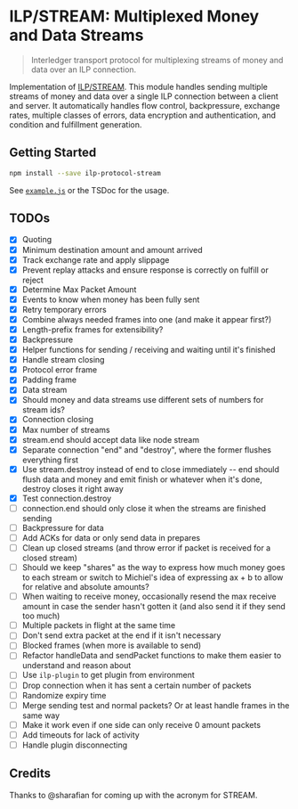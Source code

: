# ILP/STREAM: Multiplexed Money and Data Streams
> Interledger transport protocol for multiplexing streams of money and data over an ILP connection.

Implementation of [ILP/STREAM](https://github.com/interledger/rfcs/pull/417). This module handles sending multiple streams of money and data over a single ILP connection between a client and server. It automatically handles flow control, backpressure, exchange rates, multiple classes of errors, data encryption and authentication, and condition and fulfillment generation.

## Getting Started

```sh
npm install --save ilp-protocol-stream
```

See [`example.js`](./example.js) or the TSDoc for the usage.

## TODOs

- [x] Quoting
- [x] Minimum destination amount and amount arrived
- [x] Track exchange rate and apply slippage
- [x] Prevent replay attacks and ensure response is correctly on fulfill or reject
- [x] Determine Max Packet Amount
- [x] Events to know when money has been fully sent
- [x] Retry temporary errors
- [x] Combine always needed frames into one (and make it appear first?)
- [x] Length-prefix frames for extensibility?
- [x] Backpressure
- [x] Helper functions for sending / receiving and waiting until it's finished
- [x] Handle stream closing
- [x] Protocol error frame
- [x] Padding frame
- [x] Data stream
- [x] Should money and data streams use different sets of numbers for stream ids?
- [x] Connection closing
- [x] Max number of streams
- [x] stream.end should accept data like node stream
- [x] Separate connection "end" and "destroy", where the former flushes everything first
- [x] Use stream.destroy instead of end to close immediately -- end should flush data and money and emit finish or whatever when it's done, destroy closes it right away
- [x] Test connection.destroy
- [ ] connection.end should only close it when the streams are finished sending
- [ ] Backpressure for data
- [ ] Add ACKs for data or only send data in prepares
- [ ] Clean up closed streams (and throw error if packet is received for a closed stream)
- [ ] Should we keep "shares" as the way to express how much money goes to each stream or switch to Michiel's idea of expressing ax + b to allow for relative and absolute amounts?
- [ ] When waiting to receive money, occasionally resend the max receive amount in case the sender hasn't gotten it (and also send it if they send too much)
- [ ] Multiple packets in flight at the same time
- [ ] Don't send extra packet at the end if it isn't necessary
- [ ] Blocked frames (when more is available to send)
- [ ] Refactor handleData and sendPacket functions to make them easier to understand and reason about
- [ ] Use `ilp-plugin` to get plugin from environment
- [ ] Drop connection when it has sent a certain number of packets
- [ ] Randomize expiry time
- [ ] Merge sending test and normal packets? Or at least handle frames in the same way
- [ ] Make it work even if one side can only receive 0 amount packets
- [ ] Add timeouts for lack of activity
- [ ] Handle plugin disconnecting

## Credits

Thanks to @sharafian for coming up with the acronym for STREAM.
